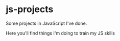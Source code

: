 # js-projects
Some projects in JavaScript I've done.

Here you'll find things I'm doing to train my JS skills 
